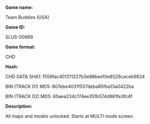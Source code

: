 **Game name:**

Team Buddies (USA)

**Game ID:**

SLUS-00869

**Game format:**

CHD

**Hash:**

CHD DATA SHA1: f559fac401211227b3e88beef0e8529caceb9924

BIN (TRACK 01) MD5: 807ebe4031f557deba85fba13a0422ba

BIN (TRACK 02) MD5: 65aea234c174ee35fb574d981fe3fc4f

**Description:**

All maps and modes unlocked. Starts at MULTI mode screen.